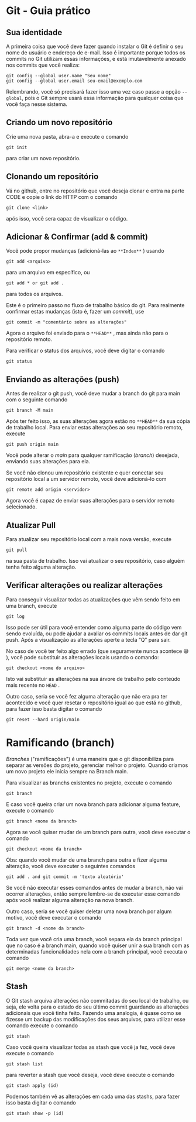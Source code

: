 # Git - Guia prático

## Sua identidade

A primeira coisa que você deve fazer quando instalar o Git é definir o seu nome de usuário e endereço de e-mail. Isso é importante porque todos os commits no Git utilizam essas informações, e está imutavelmente anexado nos commits que você realiza:

    git config --global user.name "Seu nome"
    git config --global user.email seu-email@exemplo.com

Relembrando, você só precisará fazer isso uma vez caso passe a opção `--global`, pois o Git sempre usará essa informação para qualquer coisa que você faça nesse sistema.

## Criando um novo repositório

Crie uma nova pasta, abra-a e execute o comando

    git init

para criar um novo repositório.

## Clonando um repositório

Vá no github, entre no repositório que você deseja clonar e entra na parte CODE e copie o link do HTTP com o comando

    git clone <link>

após isso, você sera capaz de visualizar o código.

## Adicionar & Confirmar (add & commit)

Você pode propor mudanças (adicioná-las ao `**Index**` ) usando

    git add <arquivo>

para um arquivo em específico, ou

    git add * or git add .

para todos os arquivos.

Este é o primeiro passo no fluxo de trabalho básico do git. Para realmente confirmar estas mudanças (isto é, fazer um _commit_), use

    git commit -m "comentário sobre as alterações"

Agora o arquivo foi enviado para o `**HEAD**` , mas ainda não para o repositório remoto.

Para verificar o status dos arquivos, você deve digitar o comando

    git status

## Enviando as alterações (push)

Antes de realizar o git push, você deve mudar a branch do git para main com o seguinte comando

    git branch -M main

Após ter feito isso, as suas alterações agora estão no `**HEAD**` da sua cópia de trabalho local. Para enviar estas alterações ao seu repositório remoto, execute

    git push origin main

Você pode alterar o _main_ para qualquer ramificação (_branch_) desejada, enviando suas alterações para ela.

Se você não clonou um repositório existente e quer conectar seu repositório local a um servidor remoto, você deve adicioná-lo com

    git remote add origin <servidor>

Agora você é capaz de enviar suas alterações para o servidor remoto selecionado.

## Atualizar Pull

Para atualizar seu repositório local com a mais nova versão, execute

    git pull

na sua pasta de trabalho. Isso vai atualizar o seu repositório, caso alguém tenha feito alguma alteração.

## Verificar alterações ou realizar alterações

Para conseguir visualizar todas as atualizações que vêm sendo feito em uma branch, execute

    git log

Isso pode ser útil para você entender como alguma parte do código vem sendo evoluída, ou pode ajudar a avaliar os commits locais antes de dar git push. Após a visualização as alterações aperte a tecla “Q” para sair.

No caso de você ter feito algo errado (que seguramente nunca acontece 😅 ), você pode substituir as alterações locais usando o comando:

    git checkout <nome do arquivo>

Isto vai substituir as alterações na sua árvore de trabalho pelo conteúdo mais recente no `HEAD` .

Outro caso, seria se você fez alguma alteração que não era pra ter acontecido e você quer resetar o repositório igual ao que está no github, para fazer isso basta digitar o comando

    git reset --hard origin/main

# Ramificando (branch)

_Branches_ ("ramificações") é uma maneira que o git disponibiliza para separar as versões do projeto, gerenciar melhor o projeto. Quando criamos um novo projeto ele inicia sempre na Branch main.

Para visualizar as branchs existentes no projeto, execute o comando

    git branch

E caso você queira criar um nova branch para adicionar alguma feature, execute o comando

    git branch <nome da branch>

Agora se você quiser mudar de um branch para outra, você deve executar o comando

    git checkout <nome da branch>

Obs: quando você mudar de uma branch para outra e fizer alguma alteração, você deve executer o seguintes comandos

    git add . and git commit -m 'texto aleatório'

Se você não executar esses comandos antes de mudar a branch, não vai ocorrer alterações, então sempre lembre-se de executar esse comando após você realizar alguma alteração na nova branch.

Outro caso, seria se você quiser deletar uma nova branch por algum motivo, você deve executar o comando

    git branch -d <nome da branch>

Toda vez que você cria uma branch, você separa ela da branch principal que no caso é a branch main, quando você quiser unir a sua branch com as determinadas funcionalidades nela com a branch principal, você executa o comando

    git merge <nome da branch>

## Stash

O Git stash arquiva alterações não commitadas do seu local de trabalho, ou seja, ele volta para o estado do seu último commit guardando as alterações adicionais que você tinha feito. Fazendo uma analogia, é quase como se fizesse um backup das modificações dos seus arquivos, para utilizar esse comando execute o comando

    git stash

Caso você queira visualizar todas as stash que você ja fez, você deve execute o comando

    git stash list

para reverter a stash que você deseja, você deve execute o comando

    git stash apply (id)

Podemos também vê as alterações em cada uma das stashs, para fazer isso basta digitar o comando

    git stash show -p (id)
